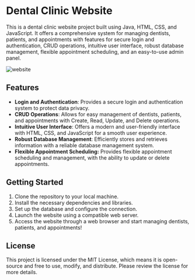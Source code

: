 # Dental Clinic Website
This is a dental clinic website project built using Java, HTML, CSS, and JavaScript. It offers a comprehensive system for managing dentists, patients, and appointments with features for secure login and authentication, CRUD operations, intuitive user interface, robust database management, flexible appointment scheduling, and an easy-to-use admin panel.

![website](dental_clinic.gif)
## Features
* **Login and Authentication**: Provides a secure login and authentication system to protect data privacy.
* **CRUD Operations**: Allows for easy management of dentists, patients, and appointments with Create, Read, Update, and Delete operations.
* **Intuitive User Interface**: Offers a modern and user-friendly interface with HTML, CSS, and JavaScript for a smooth user experience.
* **Robust Database Management**: Efficiently stores and retrieves information with a reliable database management system.
* **Flexible Appointment Scheduling:** Provides flexible appointment scheduling and management, with the ability to update or delete appointments.

## Getting Started
1. Clone the repository to your local machine. 
2. Install the necessary dependencies and libraries. 
3. Set up the database and configure the connection. 
4. Launch the website using a compatible web server. 
5. Access the website through a web browser and start managing dentists, patients, and appointments!

## License
This project is licensed under the MIT License, which means it is open-source and free to use, modify, and distribute. Please review the license for more details.